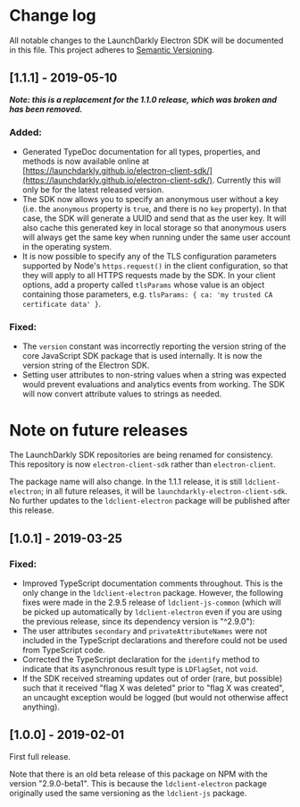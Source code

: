 # Change log

All notable changes to the LaunchDarkly Electron SDK will be documented in this file. This project adheres to [Semantic Versioning](http://semver.org).

## [1.1.1] - 2019-05-10

**_Note: this is a replacement for the 1.1.0 release, which was broken and has been removed._**

### Added:
- Generated TypeDoc documentation for all types, properties, and methods is now available online at [https://launchdarkly.github.io/electron-client-sdk/](https://launchdarkly.github.io/electron-client-sdk/). Currently this will only be for the latest released version.
- The SDK now allows you to specify an anonymous user without a key (i.e. the `anonymous` property is `true`, and there is no `key` property). In that case, the SDK will generate a UUID and send that as the user key. It will also cache this generated key in local storage so that anonymous users will always get the same key when running under the same user account in the operating system.
- It is now possible to specify any of the TLS configuration parameters supported by Node's `https.request()` in the client configuration, so that they will apply to all HTTPS requests made by the SDK. In your client options, add a property called `tlsParams` whose value is an object containing those parameters, e.g. `tlsParams: { ca: 'my trusted CA certificate data' }`.

### Fixed:
- The `version` constant was incorrectly reporting the version string of the core JavaScript SDK package that is used internally. It is now the version string of the Electron SDK.
- Setting user attributes to non-string values when a string was expected would prevent evaluations and analytics events from working. The SDK will now convert attribute values to strings as needed.

# Note on future releases

The LaunchDarkly SDK repositories are being renamed for consistency. This repository is now `electron-client-sdk` rather than `electron-client`.

The package name will also change. In the 1.1.1 release, it is still `ldclient-electron`; in all future releases, it will be `launchdarkly-electron-client-sdk`. No further updates to the `ldclient-electron` package will be published after this release.

## [1.0.1] - 2019-03-25
### Fixed:
- Improved TypeScript documentation comments throughout. This is the only change in the `ldclient-electron` package. However, the following fixes were made in the 2.9.5 release of `ldclient-js-common` (which will be picked up automatically by `ldclient-electron` even if you are using the previous release, since its dependency version is "^2.9.0"):
- The user attributes `secondary` and `privateAttributeNames` were not included in the TypeScript declarations and therefore could not be used from TypeScript code.
- Corrected the TypeScript declaration for the `identify` method to indicate that its asynchronous result type is `LDFlagSet`, not `void`.
- If the SDK received streaming updates out of order (rare, but possible) such that it received "flag X was deleted" prior to "flag X was created", an uncaught exception would be logged (but would not otherwise affect anything).

## [1.0.0] - 2019-02-01
First full release.

Note that there is an old beta release of this package on NPM with the version "2.9.0-beta1". This is because the `ldclient-electron` package originally used the same versioning as the `ldclient-js` package.
